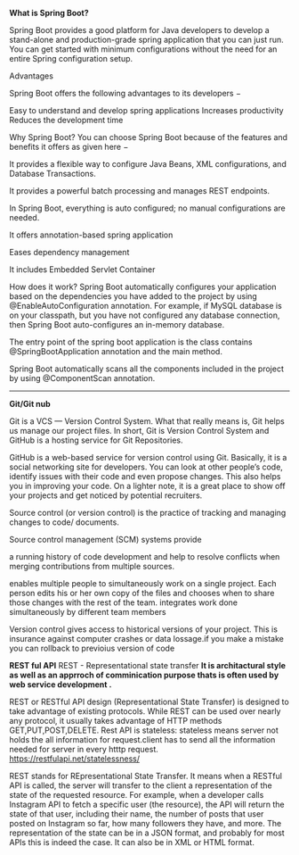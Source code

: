 **What is Spring Boot?**

Spring Boot provides a good platform for Java developers to develop a stand-alone and production-grade spring application that you can just run. You can get started with minimum configurations without the need for an entire Spring configuration setup.

Advantages

Spring Boot offers the following advantages to its developers −

Easy to understand and develop spring applications
Increases productivity
Reduces the development time


Why Spring Boot?
You can choose Spring Boot because of the features and benefits it offers as given here −

It provides a flexible way to configure Java Beans, XML configurations, and Database Transactions.

It provides a powerful batch processing and manages REST endpoints.

In Spring Boot, everything is auto configured; no manual configurations are needed.

It offers annotation-based spring application

Eases dependency management

It includes Embedded Servlet Container

How does it work?
Spring Boot automatically configures your application based on the dependencies you have added to the project by using @EnableAutoConfiguration annotation. For example, if MySQL database is on your classpath, but you have not configured any database connection, then Spring Boot auto-configures an in-memory database.

The entry point of the spring boot application is the class contains @SpringBootApplication annotation and the main method.

Spring Boot automatically scans all the components included in the project by using @ComponentScan annotation.

********************************************************************************************
**Git/Git nub**

Git is a VCS — Version Control System. What that really means is, Git helps us manage our project files.
In short, Git is Version Control System and GitHub is a hosting service for Git Repositories.

GitHub is a web-based service for version control using Git. Basically, it is a social networking site for developers. 
You can look at other people’s code, identify issues with their code and even propose changes. 
This also helps you in improving your code. On a lighter note, 
it is a great place to show off your projects and get noticed by potential recruiters.


Source control (or version control) is the practice of tracking and managing
changes to code/ documents.

Source control management (SCM) systems provide

a running history of code development and help to resolve conflicts when merging
contributions from multiple sources.

enables multiple people to simultaneously work on a single project. Each person
edits his or her own copy of the files and chooses when to share those changes with
the rest of the team. integrates work done simultaneously by different team
members

Version control gives access to historical versions of your project. This is insurance
against computer crashes or data lossage.if you make a mistake you can rollback to previoius version of code

**REST ful API**
REST - Representational state transfer
**It is architactural style as well as an apprroch of comminication purpose thats is often used by web service development .**


REST or RESTful API design (Representational State Transfer) is designed to take advantage of existing protocols. While REST can be used over nearly any protocol, 
it usually takes advantage of HTTP methods GET,PUT,POST,DELETE.
Rest API is stateless:
stateless means server not holds the all information for request.client has to send all the information needed for server in every htttp request.
https://restfulapi.net/statelessness/


REST stands for REpresentational State Transfer.
It means when a RESTful API is called, the server will transfer to the client a representation of the state of the requested resource.
For example, when a developer calls Instagram API to fetch a specific user (the resource), the API will return the state of that user, including their name, the number of posts that user posted on Instagram so far, how many followers they have, and more.
The representation of the state can be in a JSON format, and probably for most APIs this is indeed the case. It can also be in XML or HTML format.

